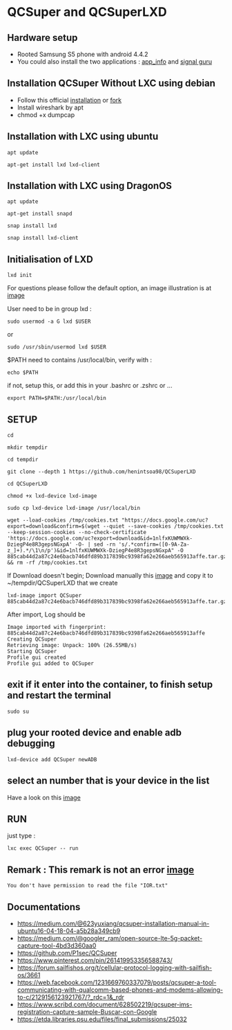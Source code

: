 # QCSuper and QCSuperLXD
## Hardware setup
* Rooted Samsung S5 phone with android 4.4.2
* You could also install the two applications : [app_info](https://apkpure.com/fr/phone-info-%E2%98%85sam%E2%98%85/org.vndnguyen.phoneinfo/download#google_vignette)  and [signal guru](https://m.apkpure.com/network-signal-guru/com.qtrun.QuickTest/download/4.1.1#google_vignette)
  
## Installation QCSuper Without LXC using debian
* Follow this official [installation](https://github.com/P1sec/QCSuper) or [fork](https://github.com/SitrakaResearchAndPOC/fork_QCSuper)
* Install wireshark by apt
* chmod +x dumpcap

## Installation with LXC  using ubuntu
```
apt update
```
```
apt-get install lxd lxd-client
```


## Installation with LXC  using DragonOS
```
apt update
```
```
apt-get install snapd  
```
```
snap install lxd  
```

```
snap install lxd-client  
```

## Initialisation of LXD
```
lxd init  
```
For questions please follow the default option, an image illustration is at [image](https://github.com/SitrakaResearchAndPOC/QCSuper/blob/main/screen.jpg) 
  
User need to be in group lxd :
```
sudo usermod -a G lxd $USER  
```
or  
```
sudo /usr/sbin/usermod lxd $USER  
```

$PATH need to contains /usr/local/bin, verify with :  
```
echo $PATH  
```

if not, setup this, or add this in your .bashrc or .zshrc or ...  

```
export PATH=$PATH:/usr/local/bin  
```


## SETUP
```
cd
```
``` 
mkdir tempdir  
```
```
cd tempdir  
```
```
git clone --depth 1 https://github.com/henintsoa98/QCSuperLXD  
```
```
cd QCSuperLXD  
```
```
chmod +x lxd-device lxd-image  
```
```
sudo cp lxd-device lxd-image /usr/local/bin
```
```
wget --load-cookies /tmp/cookies.txt "https://docs.google.com/uc?export=download&confirm=$(wget --quiet --save-cookies /tmp/cookies.txt --keep-session-cookies --no-check-certificate 'https://docs.google.com/uc?export=download&id=1nlfxKUWMWXk-DziegP4e8R3gepsNGxpA' -O- | sed -rn 's/.*confirm=([0-9A-Za-z_]+).*/\1\n/p')&id=1nlfxKUWMWXk-DziegP4e8R3gepsNGxpA" -O 885cab44d2a87c24e6bacb746dfd89b317839bc9398fa62e266aeb565913affe.tar.gz   && rm -rf /tmp/cookies.txt  
```

If Download doesn't begin;
Download manually this [image](https://drive.google.com/file/d/1nlfxKUWMWXk-DziegP4e8R3gepsNGxpA/view?usp=sharing) and copy it to ~/tempdir/QCSuperLXD  that we create
```
lxd-image import QCSuper 885cab44d2a87c24e6bacb746dfd89b317839bc9398fa62e266aeb565913affe.tar.gz  
```
After import, Log should be 
```
Image imported with fingerprint: 885cab44d2a87c24e6bacb746dfd89b317839bc9398fa62e266aeb565913affe
Creating QCSuper
Retrieving image: Unpack: 100% (26.55MB/s)
Starting QCSuper                           
Profile gui created            
Profile gui added to QCSuper
```
## exit if it enter into the container, to finish setup and restart the terminal
```
sudo su
```

## plug your rooted device and enable adb debugging
```
lxd-device add QCSuper newADB
```
## select an number that is your device in the list
Have a look on this [image](https://github.com/SitrakaResearchAndPOC/QCSuper/blob/main/screen2.jpg)

## RUN
just type :  
```
lxc exec QCSuper -- run
```
## Remark : This remark is not an error [image](https://github.com/SitrakaResearchAndPOC/QCSuper/blob/main/screen3.jpg)
```
You don't have permission to read the file "IOR.txt"
```

## Documentations
* https://medium.com/@623yuxiang/qcsuper-installation-manual-in-ubuntu16-04-18-04-a5b28a349cb9
* https://medium.com/@googler_ram/open-source-lte-5g-packet-capture-tool-4bd3d360aa0
* https://github.com/P1sec/QCSuper
* https://www.pinterest.com/pin/261419953356588743/
* https://forum.sailfishos.org/t/cellular-protocol-logging-with-sailfish-os/3661
* https://web.facebook.com/1231669760337079/posts/qcsuper-a-tool-communicating-with-qualcomm-based-phones-and-modems-allowing-to-c/2129156123921767/?_rdc=1&_rdr
* https://www.scribd.com/document/628502219/qcsuper-ims-registration-capture-sample-Buscar-con-Google
* https://etda.libraries.psu.edu/files/final_submissions/25032

